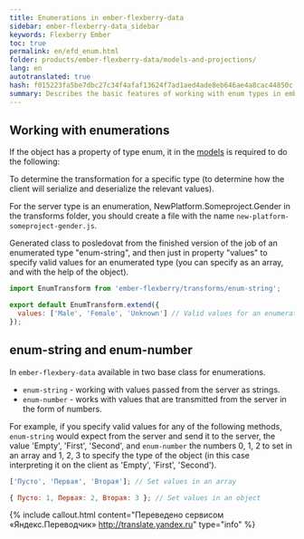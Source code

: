 ```yaml
--- 
title: Enumerations in ember-flexberry-data 
sidebar: ember-flexberry-data_sidebar 
keywords: Flexberry Ember 
toc: true 
permalink: en/efd_enum.html 
folder: products/ember-flexberry-data/models-and-projections/ 
lang: en 
autotranslated: true 
hash: f015223fa5be7dbc27c34f4afaf13624f7ad1aed4ade8eb646ae4a8cac44850c 
summary: Describes the basic features of working with enum types in ember-flexberry-data. 
--- 
```


## Working with enumerations 

If the object has a property of type enum, it in the [models](efd_model.html) is required to do the following: 

To determine the transformation for a specific type (to determine how the client will serialize and deserialize the relevant values). 

For the server type is an enumeration, NewPlatform.Someproject.Gender in the transforms folder, you should create a file with the name `new-platform-someproject-gender.js`. 

Generated class to posledovat from the finished version of the job of an enumerated type "enum-string", and then just in property "values" to specify valid values for an enumerated type (you can specify as an array, and with the help of the object). 

```javascript
import EnumTransform from 'ember-flexberry/transforms/enum-string';

export default EnumTransform.extend({
  values: ['Male', 'Female', 'Unknown'] // Valid values for an enumerated type. 
});
``` 

## enum-string and enum-number 

In `ember-flexbery-data` available in two base class for enumerations. 

* `enum-string` - working with values passed from the server as strings. 
* `enum-number` - works with values that are transmitted from the server in the form of numbers. 

For example, if you specify valid values for any of the following methods, `enum-string` would expect from the server and send it to the server, the value 'Empty', 'First', 'Second', and `enum-number` the numbers 0, 1, 2 to set in an array and 1, 2, 3 to specify the type of the object (in this case interpreting it on the client as 'Empty', 'First', 'Second'). 

```javascript
['Пусто', 'Первая', 'Вторая']; // Set values in an array 

{ Пусто: 1, Первая: 2, Вторая: 3 }; // Set values in an object 
``` 



{% include callout.html content="Переведено сервисом «Яндекс.Переводчик» <http://translate.yandex.ru>" type="info" %}